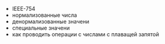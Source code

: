 - IEEE-754
- нормализованные числа
- денормализованные значени
- специальные значени
- как проводить операции с числами с плаващей запятой